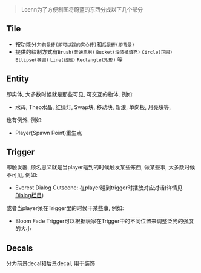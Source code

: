 > Loenn为了方便制图将蔚蓝的东西分成以下几个部分

## Tile

* 按功能分为`前景砖(即可以踩的实心砖)`和`后景砖(即背景)`
* 提供的绘制方式有`Brush(普通笔刷)` `Bucket(油漆桶填充)` `Circle(正圆)` `Ellipse(椭圆)` `Line(线段)` `Rectangle(矩形)` 等

## Entity

即实体, 大多数时候就是那些可见, 可交互的物体, 例如:

* 水母, Theo水晶, 红绿灯, Swap块, 移动块, 新浪, 单向板, 月亮块等, 

也有例外, 例如: 

* Player(Spawn Point)重生点

## Trigger

即触发器, 顾名思义就是当player碰到的时候触发某些东西, 做某些事, 大多数时候不可见, 例如:

* Everest Dialog Cutscene: 在player碰到trigger时播放对应对话(详情见[Dialog栏目](../dialog.md))

或者当player呆在Trigger里的时候干某些事, 例如:

* Bloom Fade Trigger可以根据玩家在Trigger中的不同位置来调整泛光的强度的大小

## Decals

分为前景decal和后景decal, 用于装饰